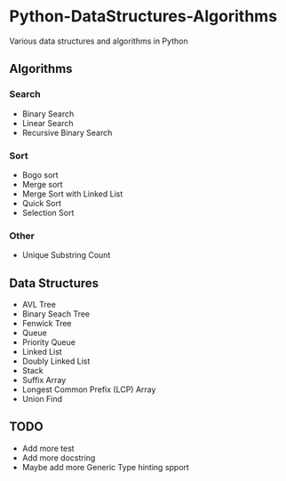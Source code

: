 # Python-DataStructures-Algorithms
Various data structures and algorithms in Python

## Algorithms

### Search

- Binary Search
- Linear Search
- Recursive Binary Search

### Sort

- Bogo sort
- Merge sort
- Merge Sort with Linked List
- Quick Sort
- Selection Sort

### Other

- Unique Substring Count

## Data Structures

- AVL Tree
- Binary Seach Tree
- Fenwick Tree
- Queue
- Priority Queue
- Linked List
- Doubly Linked List
- Stack
- Suffix Array
- Longest Common Prefix (LCP) Array
- Union Find


## TODO

- Add more test
- Add more docstring
- Maybe add more Generic Type hinting spport
